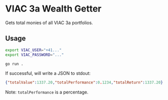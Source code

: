 # VIAC 3a Wealth Getter
Gets total monies of all VIAC 3a portfolios.

## Usage
```bash
export VIAC_USER="+41..."
export VIAC_PASSWORD="..."

go run .
```

If successful, will write a JSON to stdout:
```json
{"totalValue":1337.20,"totalPerformance":0.1234,"totalReturn":1337.20}
```

Note: `totalPerformance` is a percentage.
